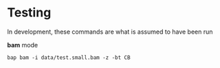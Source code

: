 # Testing

In development, these commands are what is assumed to have been run

**bam** mode

```
bap bam -i data/test.small.bam -z -bt CB
```

